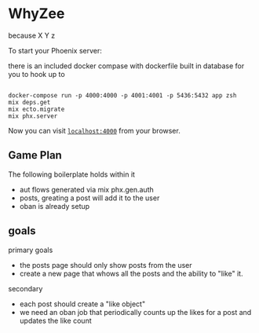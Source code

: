# WhyZee

because X Y z

To start your Phoenix server:

there is an included docker compase with dockerfile built in database for you to hook up to

```

docker-compose run -p 4000:4000 -p 4001:4001 -p 5436:5432 app zsh
mix deps.get
mix ecto.migrate
mix phx.server

```


Now you can visit [`localhost:4000`](http://localhost:4000) from your browser.

## Game Plan

The following boilerplate holds within it 
- aut flows generated via mix phx.gen.auth
- posts, greating a post will add it to the user
- oban is already setup

## goals
primary goals
- the posts page should only show posts from the user
- create a new page that whows all the posts and the ability to "like" it.

secondary
- each post should create a "like object"
- we need an oban job that periodically counts up the likes for a post and updates the like count
